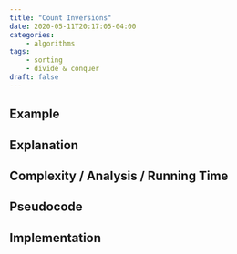```yaml
---
title: "Count Inversions"
date: 2020-05-11T20:17:05-04:00
categories:
    - algorithms
tags:
    - sorting
    - divide & conquer
draft: false
---
```

 

## Example

## Explanation

## Complexity / Analysis / Running Time

## Pseudocode

## Implementation
